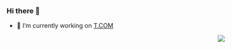 ### Hi there 👋

- 🔭 I’m currently working on [T.COM](https://trip.com)

<!--
**jianjiade/jianjiade** is a ✨ _special_ ✨ repository because its `README.md` (this file) appears on your GitHub profile.

Here are some ideas to get you started:

- 🔭 I’m currently working on ...
- 🌱 I’m currently learning ...
- 👯 I’m looking to collaborate on ...
- 🤔 I’m looking for help with ...
- 💬 Ask me about ...
- 📫 How to reach me: ...
- 😄 Pronouns: ...
- ⚡ Fun fact: ...
-->
<img align="right" src="https://github-readme-stats.vercel.app/api?username=jianjiade&theme=default&show_icons=true&bg_color=30,e96443,904e95&title_color=fff&text_color=fff&icon_color=ffffff&include_all_commits=true)](https://github.com/anuraghazra/github-readme-stats"/>
